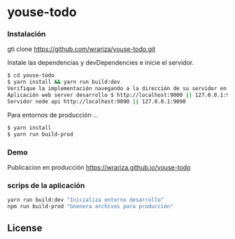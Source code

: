# youse-todo

### Instalación

gti clone https://github.com/wrariza/youse-todo.git

Instale las dependencias y devDependencies e inicie el servidor.

```sh
$ cd youse-todo
$ yarn install && yarn run build:dev
Verifique la implementación navegando a la dirección de su servidor en su navegador preferido.
Aplicación web server desarrollo $ http://localhost:9000 || 127.0.0.1:9000
Servidor node api http://localhost:9090 || 127.0.0.1:9090
```

Para entornos de producción ...

```sh
$ yarn install
$ yarn run build-prod
```
### Demo
Publicacion en producción 
https://wrariza.github.io/youse-todo

### scrips de la aplicación
```sh
yarn run build:dev "Inicializa entorno desarrollo"
npm run build-prod "Gnenera archivos para producción"
```

License
----
